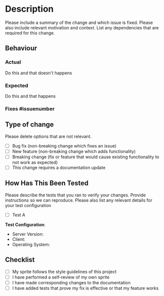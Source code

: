 
# Description

Please include a summary of the change and which issue is fixed. Please also include relevant motivation and context. List any dependencies that are required for this change.

## Behaviour
### **Actual**

Do this and that doesn't happens

### **Expected**

Do this and that happens

### Fixes #issuenumber

## Type of change

Please delete options that are not relevant.

  - [ ] Bug fix (non-breaking change which fixes an issue)
  - [ ] New feature (non-breaking change which adds functionality)
  - [ ] Breaking change (fix or feature that would cause existing functionality to not work as expected)
  - [ ] This change requires a documentation update

## How Has This Been Tested

Please describe the tests that you ran to verify your changes. Provide instructions so we can reproduce. Please also list any relevant details for your test configuration

  - [ ] Test A

**Test Configuration**:

  - Server Version:
  - Client:
  - Operating System:

## Checklist

  - [ ] My sprite follows the style guidelines of this project
  - [ ] I have performed a self-review of my own sprite
  - [ ] I have made corresponding changes to the documentation
  - [ ] I have added tests that prove my fix is effective or that my feature works
